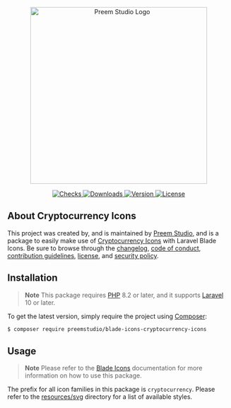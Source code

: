 <p align="center">
    <a href="https://preem.studio" target="_blank">
        <img src="https://raw.githubusercontent.com/PreemStudio/assets/main/logo-text.svg" width="400" alt="Preem Studio Logo" />
    </a>
</p>

<p align="center">
    <a href="https://github.com/PreemStudio/blade-icons-cryptocurrency-icons/actions">
        <img src="https://badge.sh/github/check-runs/PreemStudio/blade-icons-cryptocurrency-icons" alt="Checks" />
    </a>
    <a href="https://packagist.org/packages/preemstudio/blade-icons-cryptocurrency-icons">
        <img src="https://badge.sh/packagist/downloads/PreemStudio/blade-icons-cryptocurrency-icons" alt="Downloads" />
    </a>
    <a href="https://packagist.org/packages/preemstudio/blade-icons-cryptocurrency-icons">
        <img src="https://badge.sh/packagist/version/PreemStudio/blade-icons-cryptocurrency-icons" alt="Version" />
    </a>
    <a href="https://packagist.org/packages/preemstudio/blade-icons-cryptocurrency-icons">
        <img src="https://badge.sh/packagist/license/PreemStudio/blade-icons-cryptocurrency-icons" alt="License" />
    </a>
</p>

## About Cryptocurrency Icons

This project was created by, and is maintained by [Preem Studio](https://github.com/PreemStudio), and is a package to easily make use of [Cryptocurrency Icons](https://github.com/spothq/cryptocurrency-icons) with Laravel Blade Icons. Be sure to browse through the [changelog](CHANGELOG.md), [code of conduct](.github/CODE_OF_CONDUCT.md), [contribution guidelines](.github/CONTRIBUTING.md), [license](LICENSE), and [security policy](.github/SECURITY.md).

## Installation

> **Note**
> This package requires [PHP](https://www.php.net/) 8.2 or later, and it supports [Laravel](https://laravel.com/) 10 or later.

To get the latest version, simply require the project using [Composer](https://getcomposer.org/):

```bash
$ composer require preemstudio/blade-icons-cryptocurrency-icons
```

## Usage

> **Note**
> Please refer to the [Blade Icons](https://github.com/PreemStudio/blade-icons) documentation for more information on how to use this package.

The prefix for all icon families in this package is `cryptocurrency`. Please refer to the [resources/svg](/resources/svg) directory for a list of available styles.
